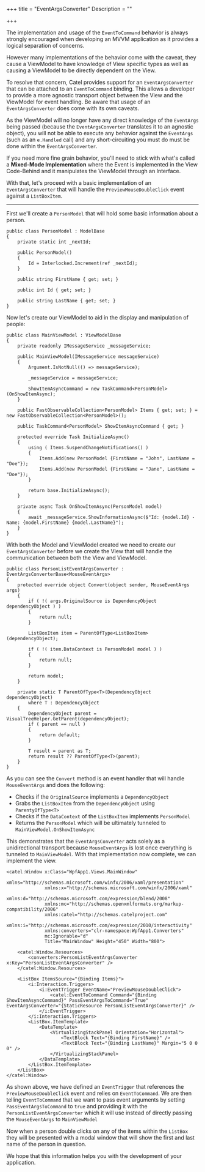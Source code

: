 +++
title = "EventArgsConverter"
Description = ""

+++

The implementation and usage of the `EventToCommand` behavior is always strongly encouraged when developing an MVVM application as it provides a logical separation of concerns. 

However many implementations of the behavior come with the caveat, they cause a ViewModel to have knowledge of View specific types as well as causing a ViewModel to be directly dependent on the View.

To resolve that concern, Catel provides support for an `EventArgsConverter` that can be attached to an `EventToCommand` binding. This allows a developer to provide a more agnostic transport object between the View and the ViewModel for event handling. Be aware that usage of an `EventArgsConverter` does come with its own caveats.

As the ViewModel will no longer have any direct knowledge of the `EventArgs` being passed (because the `EventArgsConverter` translates it to an agnostic object), you will not be able to execute any behavior against the `EventArgs` (such as an `e.Handled` call) and any short-circuiting you must do must be done within the `EventArgsConverter`. 

If you need more fine grain behavior, you'll need to stick with what's called a **Mixed-Mode Implementation** where the Event is implemented in the View Code-Behind and it manipulates the ViewModel through an Interface.

With that, let's proceed with a basic implementation of an `EventArgsConverter` that will handle the `PreviewMouseDoubleClick` event against a `ListBoxItem`.

---

First we'll create a `PersonModel` that will hold some basic information about a person.

```
public class PersonModel : ModelBase
{
    private static int _nextId;

    public PersonModel()
    {
        Id = Interlocked.Increment(ref _nextId);
    }

    public string FirstName { get; set; }

    public int Id { get; set; }

    public string LastName { get; set; }
}
```

Now let's create our ViewModel to aid in the display and manipulation of people:

```
public class MainViewModel : ViewModelBase
{
    private readonly IMessageService _messageService;

    public MainViewModel(IMessageService messageService)
    {
        Argument.IsNotNull(() => messageService);

        _messageService = messageService;

        ShowItemAsyncCommand = new TaskCommand<PersonModel>(OnShowItemAsync);
    }

    public FastObservableCollection<PersonModel> Items { get; set; } = new FastObservableCollection<PersonModel>();

    public TaskCommand<PersonModel> ShowItemAsyncCommand { get; }

    protected override Task InitializeAsync()
    {
        using ( Items.SuspendChangeNotifications() )
        {
            Items.Add(new PersonModel {FirstName = "John", LastName = "Doe"});
            Items.Add(new PersonModel {FirstName = "Jane", LastName = "Doe"});
        }

        return base.InitializeAsync();
    }

    private async Task OnShowItemAsync(PersonModel model)
    {
        await _messageService.ShowInformationAsync($"Id: {model.Id} - Name: {model.FirstName} {model.LastName}");
    }
}
```

With both the Model and ViewModel created we need to create our `EventArgsConverter` before we create the View that will handle the communication between both the View and ViewModel.

```
public class PersonListEventArgsConverter : EventArgsConverterBase<MouseEventArgs>
{
    protected override object Convert(object sender, MouseEventArgs args)
    {
        if ( !( args.OriginalSource is DependencyObject dependencyObject ) )
        {
            return null;
        }

        ListBoxItem item = ParentOfType<ListBoxItem>(dependencyObject);

        if ( !( item.DataContext is PersonModel model ) )
        {
            return null;
        }

        return model;
    }

    private static T ParentOfType<T>(DependencyObject dependencyObject)
        where T : DependencyObject
    {
        DependencyObject parent = VisualTreeHelper.GetParent(dependencyObject);
        if ( parent == null )
        {
            return default;
        }

        T result = parent as T;
        return result ?? ParentOfType<T>(parent);
    }
}
```

As you can see the `Convert` method is an event handler that will handle `MouseEventArgs` and does the following:

- Checks if the `OriginalSource` implements a `DependencyObject`
- Grabs the `ListBoxItem` from the `DependencyObject` using `ParentyOfType<T>`
- Checks if the `DataContext` of the `ListBoxItem` implements `PersonModel`
- Returns the `PersonModel` which will be ultimately tunneled to `MainViewModel.OnShowItemAsync`

This demonstrates that the `EventArgsConverter` acts solely as a unidirectional transport because `MouseEventArgs` is lost once everything is tunneled to `MainViewModel`. With that implementation now complete, we can implement the view.

```
<catel:Window x:Class="WpfApp1.Views.MainWindow"
              xmlns="http://schemas.microsoft.com/winfx/2006/xaml/presentation"
              xmlns:x="http://schemas.microsoft.com/winfx/2006/xaml"
              xmlns:d="http://schemas.microsoft.com/expression/blend/2008"
              xmlns:mc="http://schemas.openxmlformats.org/markup-compatibility/2006"
              xmlns:catel="http://schemas.catelproject.com"
              xmlns:i="http://schemas.microsoft.com/expression/2010/interactivity"
              xmlns:converters="clr-namespace:WpfApp1.Converters"
              mc:Ignorable="d"
              Title="MainWindow" Height="450" Width="800">
              
    <catel:Window.Resources>
        <converters:PersonListEventArgsConverter x:Key="PersonListEventArgsConverter" />
    </catel:Window.Resources>
    
    <ListBox ItemsSource="{Binding Items}">
        <i:Interaction.Triggers>
            <i:EventTrigger EventName="PreviewMouseDoubleClick">
                <catel:EventToCommand Command="{Binding ShowItemAsyncCommand}" PassEventArgsToCommand="True" EventArgsConverter="{StaticResource PersonListEventArgsConverter}" />
            </i:EventTrigger>
        </i:Interaction.Triggers>
        <ListBox.ItemTemplate>
            <DataTemplate>
                <VirtualizingStackPanel Orientation="Horizontal">
                    <TextBlock Text="{Binding FirstName}" />
                    <TextBlock Text="{Binding LastName}" Margin="5 0 0 0" />
                </VirtualizingStackPanel>
            </DataTemplate>
        </ListBox.ItemTemplate>
    </ListBox>
</catel:Window>
```

As shown above, we have defined an `EventTrigger` that references the `PreviewMouseDoubleClick` event and relies on `EventToCommand`. We are then telling `EventToCommand` that we want to pass event arguments by setting `PassEventArgsToCommand` to `true` and providing it with the `PersonListEventArgsConverter` which it will use instead of directly passing the `MouseEventArgs` to `MainViewModel`

Now when a person double clicks on any of the items within the `ListBox` they will be presented with a modal window that will show the first and last name of the person in question.

We hope that this information helps you with the development of your application.
